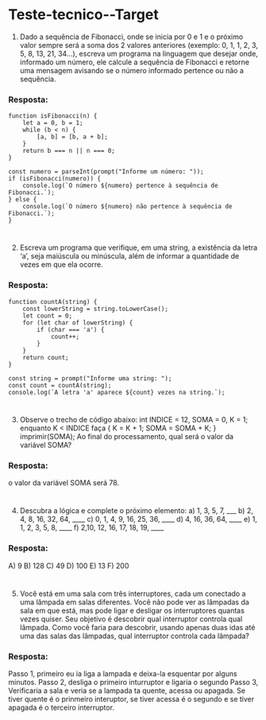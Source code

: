 # Teste-tecnico--Target

1) Dado a sequência de Fibonacci, onde se inicia por 0 e 1 e o próximo valor sempre será a soma dos 2 valores anteriores (exemplo: 0, 1, 1, 2, 3, 5, 8, 13, 21, 34...), escreva um programa na linguagem que desejar onde, informado um número, ele calcule a sequência de Fibonacci e retorne uma mensagem avisando se o número informado pertence ou não a sequência.

### Resposta:

```
function isFibonacci(n) {
    let a = 0, b = 1;
    while (b < n) {
        [a, b] = [b, a + b];
    }
    return b === n || n === 0;
}

const numero = parseInt(prompt("Informe um número: "));
if (isFibonacci(numero)) {
    console.log(`O número ${numero} pertence à sequência de Fibonacci.`);
} else {
    console.log(`O número ${numero} não pertence à sequência de Fibonacci.`);
}
```

#

2) Escreva um programa que verifique, em uma string, a existência da letra ‘a’, seja maiúscula ou minúscula, além de informar a quantidade de vezes em que ela ocorre.

### Resposta:

```
function countA(string) {
    const lowerString = string.toLowerCase();
    let count = 0;
    for (let char of lowerString) {
        if (char === 'a') {
            count++;
        }
    }
    return count;
}

const string = prompt("Informe uma string: ");
const count = countA(string);
console.log(`A letra 'a' aparece ${count} vezes na string.`);
```

#

3) Observe o trecho de código abaixo: int INDICE = 12, SOMA = 0, K = 1; enquanto K < INDICE faça { K = K + 1; SOMA = SOMA + K; } imprimir(SOMA);
Ao final do processamento, qual será o valor da variável SOMA?

### Resposta:
o valor da variável SOMA será 78.

#

4) Descubra a lógica e complete o próximo elemento:
a) 1, 3, 5, 7, ___
b) 2, 4, 8, 16, 32, 64, ____
c) 0, 1, 4, 9, 16, 25, 36, ____
d) 4, 16, 36, 64, ____
e) 1, 1, 2, 3, 5, 8, ____
f) 2,10, 12, 16, 17, 18, 19, ____

### Resposta:

A) 9
B) 128
C) 49
D) 100
E) 13
F) 200

#


5) Você está em uma sala com três interruptores, cada um conectado a uma lâmpada em salas diferentes. Você não pode ver as lâmpadas da sala em que está, mas pode ligar e desligar os interruptores quantas vezes quiser. Seu objetivo é descobrir qual interruptor controla qual lâmpada. Como você faria para descobrir, usando apenas duas idas até uma das salas das lâmpadas, qual interruptor controla cada lâmpada?

### Resposta:
Passo 1, primeiro eu ia liga a lampada e deixa-la esquentar por alguns minutos.
Passo 2, desliga o primeiro inturruptor e ligaria o segundo
Passo 3, Verificaria a sala e veria se a lampada ta quente, acessa ou apagada. Se tiver quente é o prinmeiro interuptor, se tiver acessa é o segundo e se tiver apagada é o terceiro interruptor.
